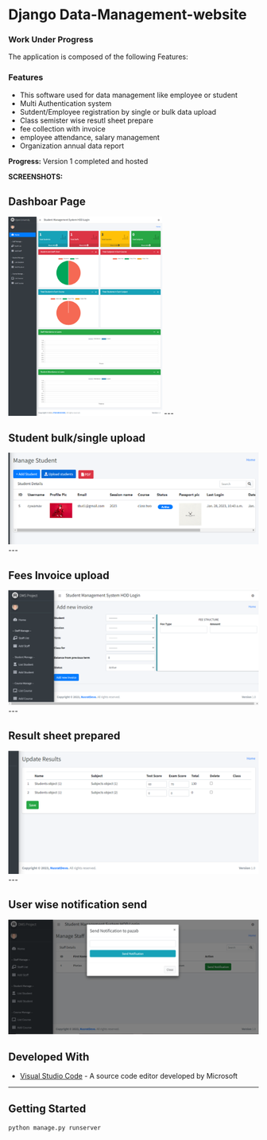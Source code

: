 # Django Data-Management-website
### Work Under Progress


The application is composed of the following Features:

### Features
* This software used for data management like employee or student
* Multi Authentication system
* Sutdent/Employee registration by single or bulk data upload
* Class semister wise resutl sheet prepare
* fee collection with invoice
* employee attendance, salary management
* Organization annual data report
 


**Progress:**
Version 1 completed and hosted



**SCREENSHOTS:**


<h2>Dashboar Page</h2>
<img src="https://github.com/nusratdevo/Django-Data-Management-website/blob/main/media/screen1.PNG" height="400">
---

<h2>Student bulk/single upload</h2>
<img src="https://github.com/nusratdevo/Django-Data-Management-website/blob/main/media/screen2.PNG">
---

<h2>Fees Invoice upload</h2>
<img src="https://github.com/nusratdevo/Django-Data-Management-website/blob/main/media/screen3.PNG">
---

<h2>Result sheet prepared</h2>
<img src="https://github.com/nusratdevo/Django-Data-Management-website/blob/main/media/screen4.PNG"">
---

<h2>User wise notification send</h2>
<img src="https://github.com/nusratdevo/Django-Data-Management-website/blob/main/media/screen5.PNG"
---



---

## Developed With

* [Visual Studio Code](https://code.visualstudio.com/) - A source code editor developed by Microsoft 

---


## Getting Started

```bash
python manage.py runserver
```

